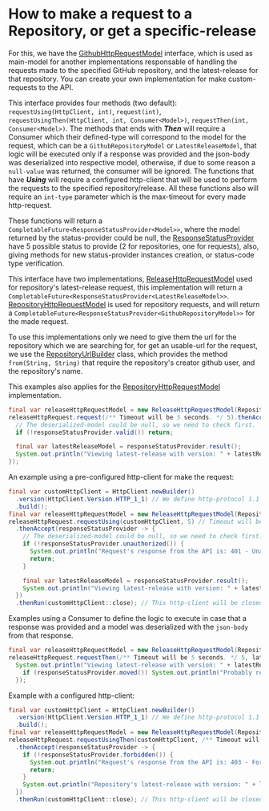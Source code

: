 # How to make a request to a Repository, or get a specific-release
For this, we have the [GithubHttpRequestModel](https://github.com/aivruu/repo-viewer/blob/recode/api/src/main/java/io/github/aivruu/repoviewer/api/http/GithubHttpRequestModel.java)
interface, which is used as main-model for another implementations responsable of handling the requests made to the specified GitHub repository,
and the latest-release for that repository. You can create your own implementation for make custom-requests to the API.

This interface provides four methods (two default): `requestUsing(HttpClient, int)`, `request(int)`, `requestUsingThen(HttpClient, int, Consumer<Model>)`, `requestThen(int, Consumer<Model>)`. The methods that ends with ___Then___ will require a Consumer which their defined-type will correspond to the model
for the request, which can be a `GithubRepositoryModel` or `LatestReleaseModel`, that logic
will be executed only if a response was provided and the json-body was deserialized into respective model, otherwise, if due to some reason a `null-value` was returned, the consumer will be ignored. The functions that have ___Using___ will require a configured http-client that will be used to perform the requests to the specified repository/release. All these functions also will require an `int-type` parameter which is the max-timeout for every made http-request.

These functions will return a `CompletableFuture<ResponseStatusProvider<Model>>`, where the model returned by the status-provider could be null, the
[ResponseStatusProvider](https://github.com/aivruu/repo-viewer/blob/main/api/src/main/java/io/github/aivruu/repoviewer/api/http/status/ResponseStatusProvider.java) have 5 possible status to provide (2 for repositories, one for requests), also, giving methods for new status-provider instances creation, or status-code type verification.

This interface have two implementations, [ReleaseHttpRequestModel](https://github.com/aivruu/repo-viewer/blob/recode/implementation/src/main/java/io.github.aivruu.repoviewer/ReleaseHttpRequestModel.java)
used for repository's latest-release request, this implementation will return a `CompletableFuture<ResponseStatusProvider<LatestReleaseModel>>`. [RepositoryHttpRequestModel](https://github.com/aivruu/repo-viewer/blob/recode/implementation/src/main/java/io.github.aivruu.repoviewer/RepositoryHttpRequestModel.java)
is used for repository requests, and will return a `CompletableFuture<ResponseStatusProvider<GithubRepositoryModel>>` for the made request.

To use this implementations only we need to give them the url for the repository which we are searching for, for get an usable-url for the request,
we use the [RepositoryUrlBuilder](https://github.com/aivruu/repo-viewer/blob/recode/implementation/src/main/java/io.github.aivruu.repoviewer/RepositoryUrlBuilder.java)
class, which provides the method `from(String, String)` that require the repository's creator github user, and the repository's name.

This examples also applies for the [RepositoryHttpRequestModel](https://github.com/aivruu/repo-viewer/blob/recode/implementation/src/main/java/io.github.aivruu.repoviewer/RepositoryHttpRequestModel.java) implementation.

```java
final var releaseHttpRequestModel = new ReleaseHttpRequestModel(RepositoryUrlBuilder.from("aivruu", "repo-viewer"));
releaseHttpRequest.request(/** Timeout will be 5 seconds. */ 5).thenAccept(responseStatusProvider -> {
  // The deserialized-model could be null, so we need to check first.
  if (!responseStatusProvider.valid()) return;

  final var latestReleaseModel = responseStatusProvider.result();
  System.out.println("Viewing latest-release with version: " + latestReleaseModel.version());
});
```
An example using a pre-configured http-client for make the request:
```java
final var customHttpClient = HttpClient.newBuilder()
  .version(HttpClient.Version.HTTP_1_1) // We define http-protocol 1.1 to use.
  .build();
final var releaseHttpRequestModel = new ReleaseHttpRequestModel(RepositoryUrlBuilder.from("aivruu", "repo-viewer"));
releaseHttpRequest.requestUsing(customHttpClient, 5) // Timeout will be 5 seconds.
  .thenAccept(responseStatusProvider -> {
    // The deserialized-model could be null, so we need to check first.
    if (!responseStatusProvider.unauthorized()) {
      System.out.println("Request's response from the API is: 401 - Unauthorized.");
      return;
    }

    final var latestReleaseModel = responseStatusProvider.result();
    System.out.println("Viewing latest-release with version: " + latestReleaseModel.version());
  })
  .thenRun(customHttpClient::close); // This http-client will be closed once the completable-future has been completed.
```
Examples using a Consumer to define the logic to execute in case that a response was provided and a model was deserialized
with the `json-body` from that response.
```java
final var releaseHttpRequestModel = new ReleaseHttpRequestModel(RepositoryUrlBuilder.from("aivruu", "repo-viewer"));
releaseHttpRequest.requestThen(/** Timeout will be 5 seconds. */ 5, latestReleaseModel ->
  System.out.println("Viewing latest-release with version: " + latestReleaseModel.version())).thenAccept(responseStatusProvider -> {
    if (responseStatusProvider.moved()) System.out.println("Probably requested repository was moved.");
  });
```
Example with a configured http-client:
```java
final var customHttpClient = HttpClient.newBuilder()
  .version(HttpClient.Version.HTTP_1_1) // We define http-protocol 1.1 to use.
  .build();
final var releaseHttpRequestModel = new ReleaseHttpRequestModel(RepositoryUrlBuilder.from("aivruu", "repo-viewer"));
releaseHttpRequest.requestUsingThen(customHttpClient, /** Timeout will be 5 seconds. */ 5, latestReleaseModel -> cache.put("release-http-request", latestReleaseModel))
  .thenAccept(responseStatusProvider -> {
    if (!responseStatusProvider.forbidden()) {
      System.out.println("Request's response from the API is: 403 - Forbidden.");
      return;
    }
    System.out.println("Repository's latest-release with version: " + latestReleaseModel.version());
  })
  .thenRun(customHttpClient::close); // This http-client will be closed once the completable-future has been completed.
```
